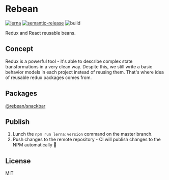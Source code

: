 # Rebean

[![lerna](https://img.shields.io/badge/maintained%20with-lerna-cc00ff.svg)](https://lernajs.io/)
[![semantic-release](https://img.shields.io/badge/%20%20%F0%9F%93%A6%F0%9F%9A%80-semantic--release-e10079.svg)](https://github.com/semantic-release/semantic-release)
![build](https://travis-ci.org/rebeanjs/rebean-redux.svg?branch=master)

Redux and React reusable beans.

## Concept

Redux is a powerful tool - it's able to describe complex state transformations in a very clean way.
Despite this, we still write a basic behavior models in each project instead of reusing them.
That's where idea of reusable redux packages comes from.

## Packages

[@rebean/snackbar](packages/snackbar)

## Publish

1. Lunch the `npm run lerna:version` command on the master branch.
2. Push changes to the remote repository - CI will publish changes to the NPM automatically 🚀

## License

MIT

